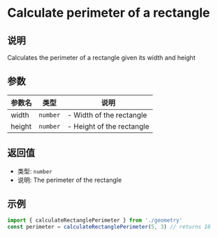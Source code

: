 # Calculate perimeter of a rectangle

## 说明

Calculates the perimeter of a rectangle given its width and height

## 参数

| 参数名 | 类型 | 说明 |
|--------|------|------|
| width | `number` | - Width of the rectangle |
| height | `number` | - Height of the rectangle |

## 返回值

- 类型: `number`
- 说明: The perimeter of the rectangle

## 示例

```ts
import { calculateRectanglePerimeter } from './geometry'
const perimeter = calculateRectanglePerimeter(5, 3) // returns 16
```

